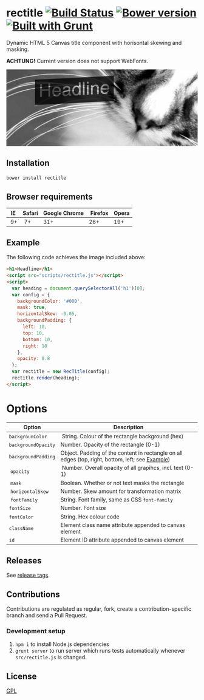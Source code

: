 # rectitle [![Build Status](https://travis-ci.org/interactive-pioneers/rectitle.png?branch=master)](https://travis-ci.org/interactive-pioneers/rectitle) [![Bower version](https://badge.fury.io/bo/rectitle.png)](http://badge.fury.io/bo/rectitle) [![Built with Grunt](https://cdn.gruntjs.com/builtwith.png)](http://gruntjs.com/)

Dynamic HTML 5 Canvas title component with horisontal skewing and masking.

__ACHTUNG!__ Current version does not support WebFonts.

![Example](app/images/example-headline.png)

## Installation
`bower install rectitle`

## Browser requirements

| IE | Safari | Google Chrome | Firefox | Opera |
|----|--------|---------------|---------|-------|
| 9+ | 7+   | 31+           | 26+      | 19+    |

## Example
The following code achieves the image included above:
```html
<h1>Headline</h1>
<script src="scripts/rectitle.js"></script>
<script>
  var heading = document.querySelectorAll('h1')[0];
  var config = {
    backgroundColor: '#000',
    mask: true,
    horizontalSkew: -0.05,
    backgroundPadding: {
      left: 10,
      top: 10,
      bottom: 10,
      right: 10
    },
    opacity: 0.8
  };
  var rectitle = new RecTitle(config);
  rectitle.render(heading);
</script>

```

# Options

| Option | Description |
|--------|-------------|
| `backgrounColor` | String. Colour of the rectangle background (hex) |
| `backgroundOpacity` | Number. Opacity of the rectangle (0-1) |
| `backgroundPadding` | Object. Padding of the content in rectangle on all edges (top, right, bottom, left; see [Example](#example)) |
| `opacity` | Number. Overall opacity of all grapihcs, incl. text (0-1) |
| `mask` | Boolean. Whether or not text masks the rectangle |
| `horizontalSkew` | Number. Skew amount for transformation matrix |
| `fontFamily` | String. Font family, same as CSS `font-family` |
| `fontSize` | Number. Font size |
| `fontColor` | String. Hex colour code |
| `className` | Element class name attribute appended to canvas element |
| `id` | Element ID attribute appended to canvas element |

## Releases
See [release tags](https://github.com/interactive-pioneers/rectitle/releases).

## Contributions
Contributions are regulated as regular, fork, create a contribution-specific branch and send a Pull Request.
### Development setup
1. `npm i` to install Node.js dependencies
2. `grunt server` to run server which runs tests automatically whenever `src/rectitle.js` is changed.

## License
[GPL](https://raw.githubusercontent.com/interactive-pioneers/rectitle/master/LICENSE)
